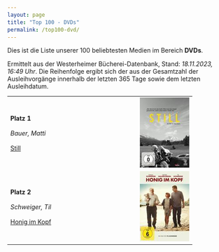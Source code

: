 ```yaml
---
layout: page
title: "Top 100 - DVDs"
permalink: /top100-dvd/
---
```

Dies ist die Liste unserer 100 beliebtesten Medien im Bereich __DVDs__. 

Ermittelt aus der Westerheimer Bücherei-Datenbank, Stand: _18.11.2023, 16:49 Uhr_. Die Reihenfolge ergibt sich der aus der Gesamtzahl der Ausleihvorgänge innerhalb der letzten 365 Tage sowie dem letzten Ausleihdatum.

<table>
<tr><td width="70%"><strong>Platz 1</strong><br><br><em>Bauer, Matti</em><br><br><a href="https://www.biblino.de/index.php?action=5&mnummer=12016743">Still</a></td><td><center><a href="https://www.biblino.de/index.php?action=5&mnummer=12016743"><img src="/images/mediacovers/x160/12016743.jpg" style="width: auto; height: auto;"></a></center></td></tr>
<tr><td width="70%"><strong>Platz 2</strong><br><br><em>Schweiger, Til</em><br><br><a href="https://www.biblino.de/index.php?action=5&mnummer=12016718">Honig im Kopf</a></td><td><center><a href="https://www.biblino.de/index.php?action=5&mnummer=12016718"><img src="/images/mediacovers/x160/12016718.jpg" style="width: auto; height: auto;"></a></center></td></tr>
</table>
